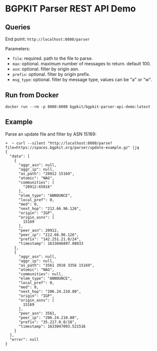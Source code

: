 # BGPKIT Parser REST API Demo

## Queries

End point: `http://localhost:8080/parser`

Parameters:
- `file`: required. path to the file to parse.
- `max`: optional. maximum number of messages to return. default 100.
- `asn`: optional. filter by origin asn.
- `prefix`: optional. filter by origin prefix.
- `msg_type`: optional. filter by message type, values can be "a" or "w".

## Run from Docker

`docker run --rm -p 8080:8080 bgpkit/bgpkit-parser-api-demo:latest`

## Example

Parse an update file and filter by ASN 15169:
``` 
➜  ~ curl --silent "http://localhost:8080/parse?file=https://spaces.bgpkit.org/parser/update-example.gz" |jq 
{
  "data": [
    {
      "aggr_asn": null,
      "aggr_ip": null,
      "as_path": "20912 15169",
      "atomic": "NAG",
      "communities": [
        "20912:65016"
      ],
      "elem_type": "ANNOUNCE",
      "local_pref": 0,
      "med": 0,
      "next_hop": "212.66.96.126",
      "origin": "IGP",
      "origin_asns": [
        15169
      ],
      "peer_asn": 20912,
      "peer_ip": "212.66.96.126",
      "prefix": "142.251.21.0/24",
      "timestamp": 1633046897.08933
    },
    {
      "aggr_asn": null,
      "aggr_ip": null,
      "as_path": "3561 3910 3356 15169",
      "atomic": "NAG",
      "communities": null,
      "elem_type": "ANNOUNCE",
      "local_pref": 0,
      "med": 0,
      "next_hop": "206.24.210.80",
      "origin": "IGP",
      "origin_asns": [
        15169
      ],
      "peer_asn": 3561,
      "peer_ip": "206.24.210.80",
      "prefix": "35.217.0.0/18",
      "timestamp": 1633047093.521516
    }
  ],
  "error": null
}
```
